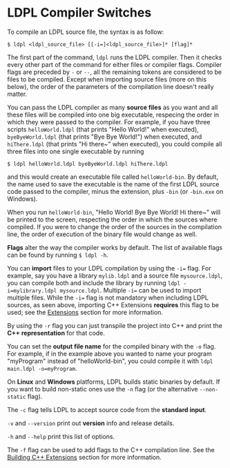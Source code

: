 # LDPL Compiler Switches

To compile an LDPL source file, the syntax is as follow:

`$ ldpl <ldpl_source_file> [[-i=]<ldpl_source_file>]* [flag]*`

The first part of the command, `ldpl` runs the LDPL compiler. Then it checks every other part of the command for either files
or compiler flags. Compiler flags are preceded by `-` or `--`, all the remaining tokens are considered to be files to be compiled. Except when importing source files \(more on this below\), the order of the parameters of the compilation line doesn't really matter.

You can pass the LDPL compiler as many **source files** as you want and all these files will be compiled into one big executable, respecing
the order in which they were passed to the compiler. For example, if you have three scripts `helloWorld.ldpl` \(that prints
"Hello World!" when executed\), `byeByeWorld.ldpl` \(that prints "Bye Bye World!"\) when executed, and `hiThere.ldpl` \(that prints
"Hi there~" when executed\), you could compile all three files into one single executable by running

`$ ldpl helloWorld.ldpl byeByeWorld.ldpl hiThere.ldpl`

and this would create an executable file called `helloWorld-bin`. By default, the name used to save the executable is the name
of the first LDPL source code passed to the compiler, minus the extension, plus `-bin` \(or `-bin.exe` on Windows\).

When you run `helloWorld-bin`, "Hello World! Bye Bye World! Hi there~" will be printed to the screen, respecting the order
in which the sources where compiled. If you were to change the order of the sources in the compilation line, the order of
execution of the binary file would change as well.

**Flags** alter the way the compiler works by default. The list of available flags can be found by running `$ ldpl -h`.

You can **import** files to your LDPL compilation by using the `-i=` flag. For example, say you have a library `mylib.ldpl` and a source file `mysource.ldpl`, you can compile both and include the library by running `ldpl -i=mylibrary.ldpl mysource.ldpl`. Multiple `-i=` can be used to import multiple files. While the `-i=` flag is not mandatory when including LDPL sources, as seen above, importing C++ Extensions **requires** this flag to be used; see the [Extensions](../extensions/c++-extensions/) section for more information.

By using the `-r` flag you can just transpile the project into C++ and print the **C++ representation** for that code.

You can set the **output file name** for the compiled binary with the `-o` flag. For example, if in the example above you wanted to name your program "myProgram" instead of "helloWorld-bin", you could compile it with `ldpl main.ldpl -o=myProgram`.

On **Linux** and **Windows** platforms, LDPL builds static binaries by default. If you want to build non-static ones use the `-n` flag \(or the alternative `--non-static` flag\).

The `-c` flag tells LDPL to accept source code from the **standard input**.

`-v` and `--version` print out **version** info and release details.

`-h` and `--help` print this list of options.

The `-f` flag can be used to add flags to the C++ compilation line. See the [Building C++ Extensions](../extensions/c++-extensions/building-c++-extensions.md) section for more information.

